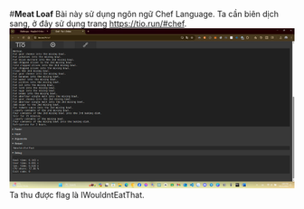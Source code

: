 #**Meat Loaf**
Bài này sử dụng ngôn ngữ Chef Language. Ta cần biên dịch sang, ở đây sử dụng trang https://tio.run/#chef.
![](Images/CL_140.png)
Ta thu được flag là IWouldntEatThat.